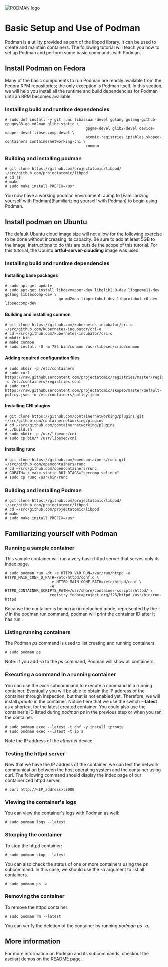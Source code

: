 ![PODMAN logo](https://cdn.rawgit.com/kubernetes-incubator/cri-o/master/logo/crio-logo.svg)

# Basic Setup and Use of Podman
Podman is a utility provided as part of the libpod library.  It can be used to create and maintain
containers. The following tutorial will teach you how to set up Podman and perform some basic
commands with Podman.

## Install Podman on Fedora
Many of the basic components to run Podman are readily available from the Fedora RPM repositories; the only
exception is Podman itself.  In this section, we will help you install all the runtime and build dependencies
for Podman until an RPM becomes available.

### Installing build and runtime dependencies
```
# sudo dnf install -y git runc libassuan-devel golang golang-github-cpuguy83-go-md2man glibc-static \
                                    gpgme-devel glib2-devel device-mapper-devel libseccomp-devel \
                                    atomic-registries iptables skopeo-containers containernetworking-cni \
                                    conmon
```
### Building and installing podman
```
# git clone https://github.com/projectatomic/libpod/ ~/src/github.com/projectatomic/libpod
# cd !$
# make
# sudo make install PREFIX=/usr
```

You now have a working podman environment.  Jump to [Familiarizing yourself with Podman](Familiarizing yourself with Podman)
to begin using Podman.

## Install podman on Ubuntu

The default Ubuntu cloud image size will not allow for the following exercise to be done without increasing its
capacity.  Be sure to add at least 5GB to the image. Instructions to do this are outside the scope of this
tutorial. For this tutorial, the Ubuntu **artful-server-cloudimg** image was used.

### Installing build and runtime dependencies

#### Installing base packages
```
# sudo apt-get update
# sudo apt-get install libdevmapper-dev libglib2.0-dev libgpgme11-dev golang libseccomp-dev \
                        go-md2man libprotobuf-dev libprotobuf-c0-dev libseccomp-dev
```
#### Building and installing conmon
```
# git clone https://github.com/kubernetes-incubator/cri-o ~/src/github.com/kubernetes-incubator/cri-o
# cd ~/src/github.com/kubernetes-incubator/cri-o
# mkdir bin
# make conmon
# sudo install -D -m 755 bin/conmon /usr/libexec/crio/conmon
```
#### Adding required configuration files
```
# sudo mkdir -p /etc/containers
# sudo curl https://raw.githubusercontent.com/projectatomic/registries/master/registries.fedora -o /etc/containers/registries.conf
# sudo curl https://raw.githubusercontent.com/projectatomic/skopeo/master/default-policy.json -o /etc/containers/policy.json
```
#### Installing CNI plugins
```
# git clone https://github.com/containernetworking/plugins.git ~/src/github.com/containernetworking/plugins
# cd ~/src/github.com/containernetworking/plugins
# ./build.sh
# sudo mkdir -p /usr/libexec/cni
# sudo cp bin/* /usr/libexec/cni
```
#### Installing runc
```
# git clone https://github.com/opencontainers/runc.git ~/src/github.com/opencontainers/runc
# cd ~/src/github.com/opencontainers/runc
# GOPATH=~/ make static BUILDTAGS="seccomp selinux"
# sudo cp runc /usr/bin/runc
```

### Building and installing Podman
```
# git clone https://github.com/projectatomic/libpod/ ~/src/github.com/projectatomic/libpod
# cd ~/src/github.com/projectatomic/libpod
# make
# sudo make install PREFIX=/usr
```

## Familiarizing yourself with Podman

### Running a sample container
This sample container will run a very basic httpd server that serves only its index
page.
```
# sudo podman run -dt -e HTTPD_VAR_RUN=/var/run/httpd -e HTTPD_MAIN_CONF_D_PATH=/etc/httpd/conf.d \
                    -e HTTPD_MAIN_CONF_PATH=/etc/httpd/conf \
                    -e HTTPD_CONTAINER_SCRIPTS_PATH=/usr/share/container-scripts/httpd/ \
                    registry.fedoraproject.org/f26/httpd /usr/bin/run-httpd
```
Because the container is being run in detached mode, represented by the *-d* in the podman run command, podman
will print the container ID after it has run.

### Listing running containers
The Podman *ps* command is used to list creating and running containers.
```
# sudo podman ps
```

Note: If you add *-a* to the *ps* command, Podman will show all containers.

### Executing a command in a running container
You can use the *exec* subcommand to execute a command in a running container.  Eventually you will be able to
obtain the IP address of the container through inspection, but that is not enabled yet.  Therefore, we will
install *iproute* in the container.  Notice here that we use the switch **--latest** as a shortcut for the latest
created container.  You could also use the container's ID listed during *podman ps* in the previous step or
when you ran the container.
```
# sudo podman exec --latest -t dnf -y install iproute
# sudo podman exec --latest -t ip a
```

Note the IP address of the *ethernet* device.

### Testing the httpd server
Now that we have the IP address of the container, we can test the network communication between the host
operating system and the container using curl. The following command should display the index page of our
containerized httpd server.
```
# curl http://<IP_address>:8080
```

### Viewing the container's logs
You can view the container's logs with Podman as well:
```
# sudo podman logs --latest
```

<!-- (
### Viewing the container's pids
And you can observe the httpd pid in the container with *top*.
```
# sudo podman top <container_id>
``` ) -->
### Stopping the container
To stop the httpd container:
```
# sudo podman stop --latest
```
You can also check the status of one or more containers using the *ps* subcommand. In this case, we should
use the *-a* argument to list all containers.
```
# sudo podman ps -a
```

### Removing the container
To remove the httpd container:
```
# sudo podman rm --latest
```
You can verify the deletion of the container by running *podman ps -a*.
## More information

For more information on Podman and its subcommands, checkout the asciiart demos on the [README](https://github.com/projectatomic/libpod#commands)
page.
